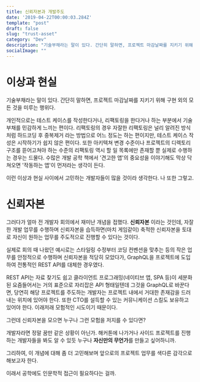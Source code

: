 ```yaml
---
title: 신뢰자본과 개발주도
date: '2019-04-22T00:00:03.284Z'
template: "post"
draft: false
slug: "trust-asset"
category: "Dev"
description: "기술부채라는 말이 있다. 간단히 말하면, 프로젝트 마감날짜를 지키기 위해 구현 외의 모든 것을 미루는 행위다"
socialImage: ""
---
```


# 이상과 현실

 기술부채라는 말이 있다. 간단히 말하면, 프로젝트 마감날짜를 지키기 위해 구현 외의 모든 것을 미루는 행위다.
 
 개인적으로는 테스트 케이스를 작성한다거나, 리팩토링을 한다거나 하는 부분에서 기술 부채를 민감하게 느끼는 편이다. 리팩토링의 경우 자잘한 리팩토링은 널리 알려진 방식처럼 하드코딩 후 중복제거 라는 방법으로 어느 정도는 하는 편이지만, 테스트 케이스 작성은 시작하기가 쉽지 않은 편이다. 또한 아키텍쳐 변경 수준이나 프로젝트의 디렉토리 구조를 뜯어고쳐야 하는 수준의 리팩토링 역시 할 일 목록에만 존재할 뿐 실제로 수행하는 경우는 드물다. 수많은 개발 공학 책에서 '견고한 앱'의 중요성을 이야기해도 막상 닥쳐오면 '작동하는 앱'이 먼저라는 생각이 든다.
 
 이런 이상과 현실 사이에서 고민하는 개발자들이 많을 것이라 생각한다. 나 또한 그렇고.
 
 # 신뢰자본
 
 그러다가 얼마 전 개발자 회의에서 재미난 개념을 접했다. **신뢰자본** 이라는 것인데, 자잘한 개발 업무를 수행하며 신뢰자본을 습득하면(마치 게임같이) 축적한 신뢰자본을 토대로 자신이 원하는 업무를 주도적으로 진행할 수 있다는 것이다.
 
 실제로 회의 때 나왔던 예시로는 스타일링 수정부터 코딩 컨벤션을 맞추는 등의 작은 업무를 안정적으로 수행하며 신뢰자본을 적당히 모았다가, GraphQL을 프로젝트에 도입하여 전통적인 REST API를 대체한 경우였다.
 
 REST API는 자료 찾기도 쉽고 클라이언트 프로그래밍(네이티브 앱, SPA 등)이 세분화된 요즘들어서는  거의 표준으로 자리잡은 API 형태일텐데 그것을 GraphQL로 바꾼다면, 당연히 해당 프로젝트를 주도하는 개발자는 프로젝트 내에서 거대한 존재감을 드러내는 위치에 있어야 한다. 또한 CTO를 설득할 수 있는 커뮤니케이션 스킬도 보유하고 있어야 한다. 이래저래 모험적인 시도이기 때문이다.
 
 그런데 신뢰자본을 모으면 누구나 그런 모험을 저지를 수 있다면?
  
 개발자라면 정말 꿈만 같은 상황이 아닌가. 해커톤에 나가거나 사이드 프로젝트를 진행하는 개발자들을 봐도 알 수 있듯 누구나 **자신만의 무언가**를 만들고 싶어하니까.
 
 그리하여, 이 개념에 대해 좀 더 고민해보며 앞으로의 프로젝트 업무를 색다른 감각으로 해보고자 한다. 
 
 이래서 공학에도 인문학적 접근이 필요하다는 걸까. 
